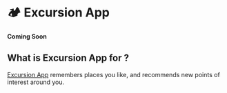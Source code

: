# 🏕 Excursion App

**Coming Soon**

 ## What is Excursion App for ?
 [Excursion App](https://dimitroverik.github.io/excursion/) remembers places you like, and recommends new points of interest around you.
